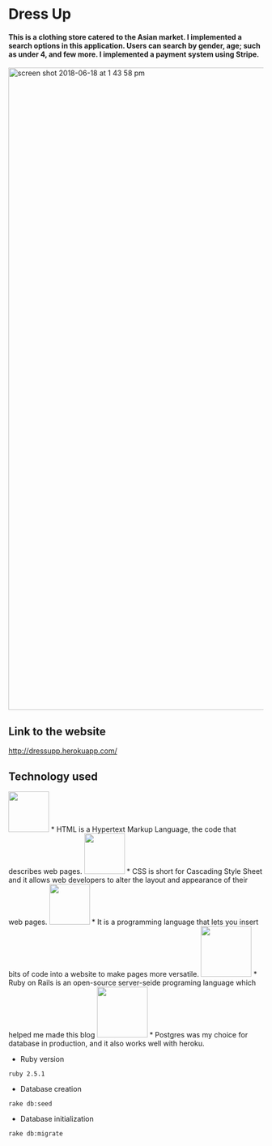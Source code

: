 # Dress Up
#### This is a clothing store catered to the Asian market. I implemented a search options in this application. Users can search by gender, age; such as under 4, and few more. I implemented a payment system using Stripe.

<img width="1269" alt="screen shot 2018-06-18 at 1 43 58 pm" src="https://user-images.githubusercontent.com/26211014/41552769-ccca8e7a-72fd-11e8-84e4-77d5313cbc3f.png">



## Link to the website
http://dressupp.herokuapp.com/


## Technology used

<img src="http://www.asti.co.in/wp-content/uploads/2017/01/html_icon.png"  width="80px">
* HTML is a Hypertext Markup Language, the code that describes web pages.

<img src="http://icons.iconarchive.com/icons/graphics-vibe/developer/256/css-icon.png"  width="80px">
* CSS is short for Cascading Style Sheet and it allows web developers to alter the layout and appearance of their web pages.

<img src="https://cms-assets.tutsplus.com/uploads/users/34/posts/26194/preview_image/javascript.png"  width="80px">
* It is a programming language that lets you insert bits of code into a website to make pages more versatile.

<img src="https://upload.wikimedia.org/wikipedia/commons/thumb/6/62/Ruby_On_Rails_Logo.svg/1200px-Ruby_On_Rails_Logo.svg.png"  width="100px">
* Ruby on Rails is an open-source server-seide programing language which helped me made this blog

<img src="https://images.g2crowd.com/uploads/product/image/social_landscape/social_landscape_1489695931/postgresql.png"  width="100px">
* Postgres was my choice for database in production, and it also works well with heroku.

* Ruby version

`ruby 2.5.1`

* Database creation

`rake db:seed`

* Database initialization

`rake db:migrate`
